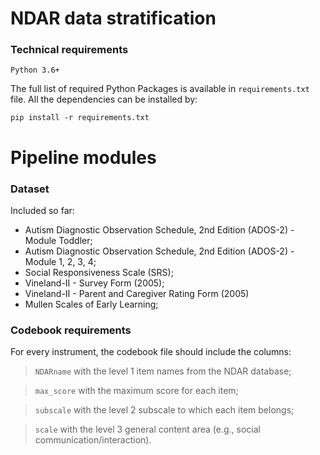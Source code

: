 # NDAR data stratification

### Technical requirements
```buildoutcfg
Python 3.6+
```

The full list of required Python Packages is available in `requirements.txt` file. 
All the dependencies can be installed by:
```buildoutcfg
pip install -r requirements.txt
```

# Pipeline modules
### Dataset
Included so far:

- Autism Diagnostic Observation Schedule, 2nd Edition (ADOS-2) - Module Toddler;
- Autism Diagnostic Observation Schedule, 2nd Edition (ADOS-2) - Module 1, 2, 3, 4;
- Social Responsiveness Scale (SRS);
- Vineland-II - Survey Form (2005);
- Vineland-II - Parent and Caregiver Rating Form (2005)
- Mullen Scales of Early Learning;

### Codebook requirements
For every instrument, the codebook file should include the columns:
> `NDARname` with the level 1 item names from the NDAR database;

> `max_score` with the maximum score for each item;

> `subscale` with the level 2 subscale to which each item belongs;

> `scale` with the level 3 general content area (e.g., social communication/interaction).


